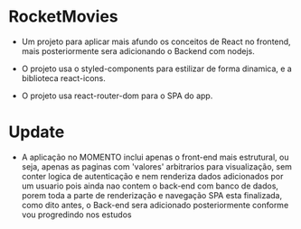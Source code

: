 
# RocketMovies


- Um projeto para aplicar mais afundo os conceitos de React no frontend, mais posteriormente sera adicionando o Backend com nodejs.

- O projeto usa o styled-components para estilizar de forma dinamica, e a biblioteca react-icons.

- O projeto usa react-router-dom para o SPA do app.

# Update
- A aplicação no MOMENTO inclui apenas o front-end mais estrutural, ou seja, apenas as paginas com 'valores' arbitrarios para visualização, sem conter logica de autenticação e nem renderiza dados adicionados por um usuario pois ainda nao contem o back-end com banco de dados, porem toda a parte de renderização e navegação SPA esta finalizada, como dito antes, o Back-end sera adicionado posteriormente conforme vou progredindo nos estudos
